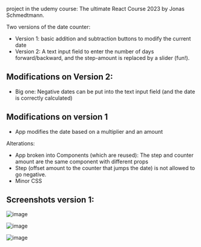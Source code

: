 project in the udemy course: The ultimate React Course 2023 by Jonas Schmedtmann.

Two versions of the date counter:
* Version 1: basic addition and subtraction buttons to modify the current date
* Version 2: A text input field to enter the number of days forward/backward, and the step-amount is replaced by a slider (fun!).

## Modifications on Version 2:
* Big one: Negative dates can be put into the text input field (and the date is correctly calculated)


## Modifications on version 1
* App modifies the date based on a multiplier and an amount

Alterations:
* App broken into Components (which are reused): The step and counter amount are the same component with different props
* Step (offset amount to the counter that jumps the date) is not allowed to go negative.
* Minor CSS

## Screenshots version 1:

![image](https://github.com/harleigh/react-udemyTURC23-dateCounter/assets/4912070/a37fc4d4-04d7-4f7f-97eb-c05e53a1be1e)

![image](https://github.com/harleigh/react-udemyTURC23-dateCounter/assets/4912070/1c0b6039-7d01-490b-981c-0d08c4940619)

![image](https://github.com/harleigh/react-udemyTURC23-dateCounter/assets/4912070/a4f76cde-7a16-4812-9a15-a200540d4d70)

